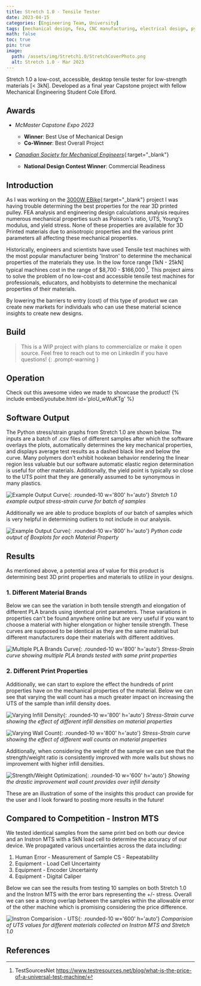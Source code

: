 ```yaml
---
title: Stretch 1.0 - Tensile Tester
date: 2023-04-15 
categories: [Engineering Team, University]
tags: [mechanical design, fea, CNC manufacturing, electrical design, python, arduino]     # TAG names should always be lowercase
math: false
toc: true
pin: true
image:
  path: /assets/img/Stretch1.0/StretchCoverPhoto.png
  alt: Stretch 1.0 - Mar 2023
---
```


Stretch 1.0 a low-cost, accessible, desktop tensile tester for low-strength materials [< 3kN]. Developed as a final year Capstone project with fellow Mechanical Engineering Student Cole Elford.


## Awards
- *McMaster Capstone Expo 2023*
  + **Winner**: Best Use of Mechanical Design
  + **Co-Winner**: Best Overall Project


- [*Canadian Society for Mechanical Engineers*](https://csme-ndc.ca/){:target="_blank"}
  + **National Design Contest Winner**: Commercial Readiness


[//]: <> (I should include the Summary section later.)


## Introduction
As I was working on the [3000W EBike](https://www.oliverk.ca/posts/EBike/){:target="_blank"} project I was having trouble determining the best properties for the rear 3D printed pulley. FEA analysis and engineering design calculations analysis requires numerous mechanical properties such as Poisson's ratio, UTS, Young's modulus, and yield stress. None of these properties are available for 3D Printed materials due to anisotropic properties and the various print parameters all affecting these mechanical properties.


Historically, engineers and scientists have used Tensile test machines with the most popular manufacturer being 'Instron' to determine the mechanical properties of the materials they use. In the low force range [1kN - 25kN] typical machines cost in the range of $8,700 - $166,000 [^TestSourcesNet].  This project aims to solve the problem of no low-cost and accessible tensile test machines for professionals, educators, and hobbyists to determine the mechanical properties of their materials.


By lowering the barriers to entry (cost) of this type of product we can create new markets for individuals who can use these material science insights to create new designs.


## Build


> This is a WIP project with plans to commercialize or make it open source. Feel free to reach out to me on LinkedIn if you have questions!
{: .prompt-warning }


## Operation
Check out this awesome video we made to showcase the product!
{% include embed/youtube.html id='ploU_wWuKTg' %}


## Software Output
The Python stress/strain graphs from Stretch 1.0 are shown below. The inputs are a batch of .csv files of different samples after which the software overlays the plots, automatically determines the key mechanical properties, and displays average test results as a dashed black line and below the curve. Many polymers don't exhibit hookean behavior rendering the linear region less valuable but our software automatic elastic region determination is useful for other materials. Additionally, the yield point is typically so close to the UTS point that they are generally assumed to be synonymous in many plastics.


![Example Output Curve](/assets/img/Stretch1.0/Summary_Stress_Strain_Curves.png){: .rounded-10 w='800' h='auto'}
_Stretch 1.0 example output stress-strain curve for batch of samples_


Additionally we are able to produce boxplots of our batch of samples which is very helpful in determining outliers to not include in our analysis.


![Example Output Curve](/assets/img/Stretch1.0/BoxPlots.png){: .rounded-10 w='800' h='auto'}
_Python code output of Boxplots for each Material Property_




## Results
As mentioned above, a potential area of value for this product is determining best 3D print properties and materials to utilize in your designs.


### 1. Different Material Brands


Below we can see the variation in both tensile strength and elongation of different PLA brands using identical print parameters. These variations in properties can't be found anywhere online but are very useful if you want to choose a material with higher elongation or higher tensile strength. These curves are supposed to be identical as they are the same material but different manufacturers dope their materials with different additives.


![Multiple PLA Brands Curve](/assets/img/Stretch1.0/DiffMaterials.png){: .rounded-10 w='800' h='auto'}
_Stress-Strain curve showing multiple PLA brands tested with same print properties_


### 2. Different Print Properties


Additionally, we can start to explore the effect the hundreds of print properties have on the mechanical properties of the material. Below we can see that varying the wall count has a much greater impact on increasing the UTS of the sample than infill density does.


![Varying Infill Density](/assets/img/Stretch1.0/InfillDensity.png){: .rounded-10 w='800' h='auto'}
_Stress-Strain curve showing the effect of different infill densities on material properties_


![Varying Wall Count](/assets/img/Stretch1.0/WallCount.png){: .rounded-10 w='800' h='auto'}
_Stress-Strain curve showing the effect of different wall counts on material properties_


Additionally, when considering the weight of the sample we can see that the strength/weight ratio is consistently improved with more walls but shows no improvement with higher infill densities.


![Strength/Weight Optimization](/assets/img/Stretch1.0/StrengthWeight.png){: .rounded-10 w='600' h='auto'}
_Showing the drastic improvement wall count provides over infill density_


These are an illustration of some of the insights this product can provide for the user and I look forward to posting more results in the future!


## Compared to Competition - Instron MTS


We tested identical samples from the same print bed on both our device and an Instron MTS with a 5kN load cell to determine the accuracy of our device. We propagated various uncertainties across the data including:


1. Human Error - Measurement of Sample CS - Repeatability
2. Equipment - Load Cell Uncertainty
3. Equipment - Encoder Uncertainty
4. Equipment - Digital Caliper


Below we can see the results from testing 10 samples on both Stretch 1.0 and the Instron MTS with the error bars representing the +/- stress. Overall we can see a strong overlap between the samples within the allowable error of the other machine which is promising considering the price difference.


![Instron Comparision - UTS](/assets/img/Stretch1.0/InstronComparision.png){: .rounded-10 w='600' h='auto'}
_Comparision of UTS values for different materials collected on Instron MTS and Stretch 1.0_




## References
[^TestSourcesNet]: TestSourcesNet https://www.testresources.net/blog/what-is-the-price-of-a-universal-test-machine/